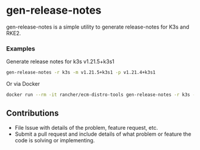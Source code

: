 # gen-release-notes

gen-release-notes is a simple utility to generate release-notes for K3s and RKE2.

### Examples

Generate release notes for k3s v1.21.5+k3s1

```sh
gen-release-notes -r k3s -m v1.21.5+k3s1 -p v1.21.4+k3s1
```

Or via Docker

```sh
docker run --rm -it rancher/ecm-distro-tools gen-release-notes -r k3s -m v1.21.5+k3s1 -p v1.21.4+k3s1
```

## Contributions

* File Issue with details of the problem, feature request, etc.
* Submit a pull request and include details of what problem or feature the code is solving or implementing.
